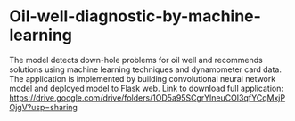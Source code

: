 # Oil-well-diagnostic-by-machine-learning
The model detects down-hole problems for oil well and recommends solutions using machine learning techniques and dynamometer card data.
The application is implemented by building convolutional neural network model and deployed model to Flask web.
Link to download full application: https://drive.google.com/drive/folders/1OD5a95SCgrYlneuCOI3qfYCqMxjPOjgV?usp=sharing

